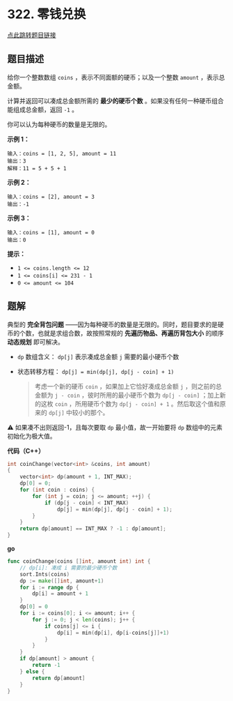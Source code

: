 # 322. 零钱兑换

[点此跳转题目链接](https://leetcode.cn/problems/coin-change/description/)

## 题目描述

给你一个整数数组 `coins` ，表示不同面额的硬币；以及一个整数 `amount` ，表示总金额。

计算并返回可以凑成总金额所需的 **最少的硬币个数** 。如果没有任何一种硬币组合能组成总金额，返回 `-1` 。

你可以认为每种硬币的数量是无限的。

 

**示例 1：**

```
输入：coins = [1, 2, 5], amount = 11
输出：3 
解释：11 = 5 + 5 + 1
```

**示例 2：**

```
输入：coins = [2], amount = 3
输出：-1
```

**示例 3：**

```
输入：coins = [1], amount = 0
输出：0
```

 

**提示：**

- `1 <= coins.length <= 12`
- `1 <= coins[i] <= 231 - 1`
- `0 <= amount <= 104`



## 题解

典型的 **完全背包问题** ——因为每种硬币的数量是无限的。同时，题目要求的是硬币的个数，也就是求组合数，故按照常规的 **先遍历物品、再遍历背包大小** 的顺序 **动态规划** 即可解决。

- `dp` 数组含义： `dp[j]` 表示凑成总金额 `j` 需要的最小硬币个数

- 状态转移方程： `dp[j] = min(dp[j], dp[j - coin] + 1)` 

  > 考虑一个新的硬币 `coin` ，如果加上它恰好凑成总金额 `j` ，则之前的总金额为 `j - coin` ，彼时所用的最小硬币个数为 `dp[j - coin]` ；加上新的这枚 `coin` ，所用硬币个数为 `dp[j - coin] + 1` 。然后取这个值和原来的 `dp[j]` 中较小的那个。

:warning: 如果凑不出则返回-1，且每次要取 `dp` 最小值，故一开始要将 `dp` 数组中的元素初始化为极大值。

**代码（C++）**

```cpp
int coinChange(vector<int> &coins, int amount)
{
    vector<int> dp(amount + 1, INT_MAX);
    dp[0] = 0;
    for (int coin : coins) {
        for (int j = coin; j <= amount; ++j) {
            if (dp[j - coin] < INT_MAX)
                dp[j] = min(dp[j], dp[j - coin] + 1);
        }
    }
    return dp[amount] == INT_MAX ? -1 : dp[amount];
}
```

**go**

```go
func coinChange(coins []int, amount int) int {
	// dp[i]: 凑成 i 需要的最少硬币个数
	sort.Ints(coins)
	dp := make([]int, amount+1)
	for i := range dp {
		dp[i] = amount + 1
	}
	dp[0] = 0
	for i := coins[0]; i <= amount; i++ {
		for j := 0; j < len(coins); j++ {
			if coins[j] <= i {
				dp[i] = min(dp[i], dp[i-coins[j]]+1)
			}
		}
	}
	if dp[amount] > amount {
		return -1
	} else {
		return dp[amount]
	}
}
```
